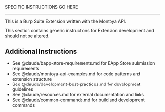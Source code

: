 SPECIFIC INSTRUCTIONS GO HERE

---

This is a Burp Suite Extension written with the Montoya API. 

This section contains generic instructions for Extension development and should not be altered.

## Additional Instructions

- See @claude/bapp-store-requirements.md for BApp Store submission requirements
- See @claude/montoya-api-examples.md for code patterns and extension structure
- See @claude/development-best-practices.md for development guidelines
- See @claude/resources.md for external documentation and links
- See @claude/common-commands.md for build and development commands
